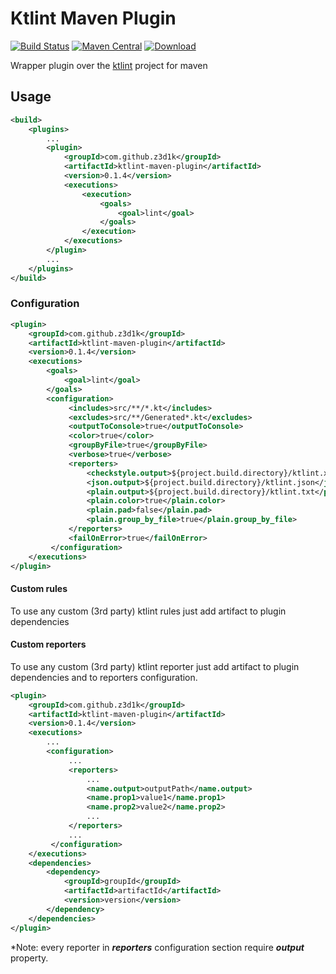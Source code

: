 # Ktlint Maven Plugin
[![Build Status](https://travis-ci.org/z3d1k/ktlint-maven-plugin.svg?branch=master)](https://travis-ci.org/z3d1k/ktlint-maven-plugin)
[![Maven Central](https://img.shields.io/maven-central/v/com.github.z3d1k/ktlint-maven-plugin.svg)](http://search.maven.org/#search%7Cga%7C1%7Cg%3A%22com.github.z3d1k%22%20a%3A%22ktlint-maven-plugin%22)
[ ![Download](https://api.bintray.com/packages/z3d1k/maven/ktlint-maven-plugin/images/download.svg) ](https://bintray.com/z3d1k/maven/ktlint-maven-plugin/_latestVersion)

Wrapper plugin over the [ktlint](https://github.com/shyiko/ktlint) project for maven

## Usage
```xml
<build>
    <plugins>
        ...
        <plugin>
            <groupId>com.github.z3d1k</groupId>
            <artifactId>ktlint-maven-plugin</artifactId>
            <version>0.1.4</version>
            <executions>
                <execution>
                    <goals>
                        <goal>lint</goal>
                    </goals>
                </execution>
            </executions>
        </plugin>
        ...
    </plugins>
</build>
```
### Configuration
```xml
<plugin>
    <groupId>com.github.z3d1k</groupId>
    <artifactId>ktlint-maven-plugin</artifactId>
    <version>0.1.4</version>
    <executions>
        <goals>
            <goal>lint</goal>
        </goals>
        <configuration>
             <includes>src/**/*.kt</includes>
             <excludes>src/**/Generated*.kt</excludes>
             <outputToConsole>true</outputToConsole>
             <color>true</color>
             <groupByFile>true</groupByFile>
             <verbose>true</verbose>
             <reporters>
                 <checkstyle.output>${project.build.directory}/ktlint.xml</checkstyle.output>
                 <json.output>${project.build.directory}/ktlint.json</json.output>
                 <plain.output>${project.build.directory}/ktlint.txt</plain.output>
                 <plain.color>true</plain.color>
                 <plain.pad>false</plain.pad>
                 <plain.group_by_file>true</plain.group_by_file>
             </reporters>
             <failOnError>true</failOnError>
         </configuration>
    </executions>
</plugin>
```
#### Custom rules
To use any custom (3rd party) ktlint rules just add artifact to plugin dependencies

#### Custom reporters
To use any custom (3rd party) ktlint reporter just add artifact to plugin dependencies and to reporters configuration.

```xml
<plugin>
    <groupId>com.github.z3d1k</groupId>
    <artifactId>ktlint-maven-plugin</artifactId>
    <version>0.1.4</version>
    <executions>
        ...
        <configuration>
             ...
             <reporters>
                 ...
                 <name.output>outputPath</name.output>
                 <name.prop1>value1</name.prop1>
                 <name.prop2>value2</name.prop2>
                 ...
             </reporters>
             ...
         </configuration>
    </executions>
    <dependencies>
        <dependency>
            <groupId>groupId</groupId>
            <artifactId>artifactId</artifactId>
            <version>version</version>
        </dependency>
    </dependencies>
</plugin>

```
*Note: every reporter in ___reporters___ configuration section require ___output___ property.
